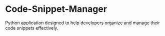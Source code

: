 # Code-Snippet-Manager
Python application designed to help developers organize and manage their code snippets effectively.
